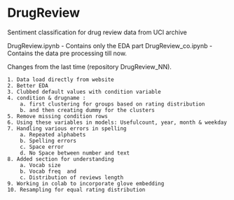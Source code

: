 # DrugReview
Sentiment classification for drug review data from UCI archive


DrugReview.ipynb - Contains only the EDA part
DrugReview_co.ipynb - Contains the data pre processing till now.


Changes from the last time (repository DrugReview_NN).

	1. Data load directly from website
	2. Better EDA
	3. Clubbed default values with condition variable
	4. condition & drugname : 
		a. first clustering for groups based on rating distribution 
		b. and then creating dummy for the clusters
	5. Remove missing condition rows
	6. Using these variables in models: Usefulcount, year, month & weekday 
	7. Handling various errors in spelling 
		a. Repeated alphabets 
		b. Spelling errors 
		c. Space error
		d. No Space between number and text
	8. Added section for understanding
		a. Vocab size 
		b. Vocab freq  and 
		c. Distribution of reviews length
	9. Working in colab to incorporate glove embedding
	10. Resampling for equal rating distribution
